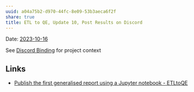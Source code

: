 ```yaml
---
uuid: a04a75b2-d970-44fc-8e09-53b3aeca6f2f
share: true
title: ETL to QE, Update 10, Post Results on Discord
---
```

Date: [2023-10-16](/undefined)

See [Discord Binding](/16cc922f-56ea-422e-95be-72f5f55e4111) for project context



## Links

* [Publish the first generalised report using a Jupyter notebook - ETLtoQE](/undefined)